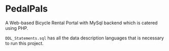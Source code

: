 # PedalPals

A Web-based Bicycle Rental Portal with MySql backend which is catered using PHP.

`DDL_Statements.sql` has all the data description languages that is necessary to run this project.
